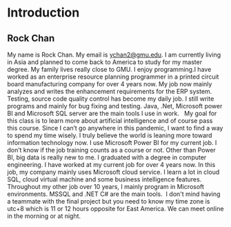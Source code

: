 Introduction
==============
Rock Chan
-------------
My name is Rock Chan. My email is ychan2@gmu.edu. I am currently living in Asia and planned to come back to America to study for my master degree. My family lives really close to GMU. I enjoy programming.I have worked as an enterprise resource planning programmer in a printed circuit board manufacturing company for over 4 years now. My job now mainly analyzes and writes the enhancement requirements for the ERP system. Testing, source code quality control has become my daily job. I still write programs and mainly for bug fixing and testing. Java, .Net, Microsoft power BI and Microsoft SQL server are the main tools I use in work. 
 My goal for this class is to learn more about artificial intelligence and of course pass this course. Since I can’t go anywhere in this pandemic, I want to find a way to spend my time wisely. I truly believe the world is leaning more toward information technology now. I use Microsoft Power BI for my current job. I don’t know if the job training counts as a course or not. Other than Power BI, big data is really new to me.
I graduated with a degree in computer engineering. I have worked at my current job for over 4 years now. In this job, my company mainly uses Microsoft cloud service. I learn a lot in cloud SQL, cloud virtual machine and some business intelligence features. Throughout my other job over 10 years, I mainly program in Microsoft environments. MSSQL and .NET C# are the main tools. 
I don't mind having a teammate with the final project but you need to know my time zone is utc+8 which is 11 or 12 hours opposite for East America. We can meet online in the morning or at night.
